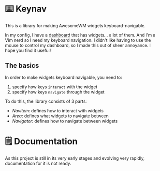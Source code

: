 # ⌨️ Keynav
This is a library for making AwesomeWM widgets keyboard-navigable.

In my config, I have a [dashboard](https://github.com/garado/cozy) that has widgets... a lot of them. And I'm a Vim nerd so I need my keyboard navigation. I didn't like having to use the mouse to control my dashboard, so I made this out of sheer annoyance. I hope you find it useful!

## The basics
In order to make widgets keyboard navigable, you need to:
  1. specify how keys `interact` with the widget
  2. specify how keys `navigate` through the widget

To do this, the library consists of 3 parts:
- *Navitem*: defines how to interact with widgets
- *Area*: defines what widgets to navigate between
- *Navigator*: defines how to navigate between widgets

# 🗒️ Documentation
As this project is still in its very early stages and evolving very rapidly, documentation for it is not ready.
